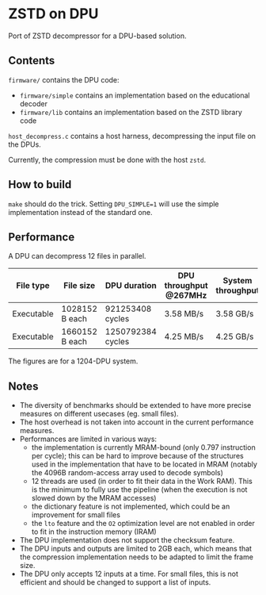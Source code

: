 # ZSTD on DPU

Port of ZSTD decompressor for a DPU-based solution.

## Contents

`firmware/` contains the DPU code:

 - `firmware/simple` contains an implementation based on the educational decoder
 - `firmware/lib` contains an implementation based on the ZSTD library code

`host_decompress.c` contains a host harness, decompressing the input file on the DPUs.

Currently, the compression must be done with the host `zstd`.

## How to build

`make` should do the trick.
Setting `DPU_SIMPLE=1` will use the simple implementation instead of the standard one.

## Performance

A DPU can decompress 12 files in parallel.

| File type  | File size      | DPU duration      | DPU throughput @267MHz | System throughput |
| ---------- | -------------- | ----------------- | ---------------------- | ----------------- |
| Executable | 1028152 B each | 921253408  cycles | 3.58 MB/s              | 3.58 GB/s         |
| Executable | 1660152 B each | 1250792384 cycles | 4.25 MB/s              | 4.25 GB/s         |

 The figures are for a 1204-DPU system.
 
## Notes

- The diversity of benchmarks should be extended to have more precise measures on different usecases (eg. small files).
- The host overhead is not taken into account in the current performance measures.
- Performances are limited in various ways:
	- the implementation is currently MRAM-bound (only 0.797 instruction per cycle); this can be hard to improve because of the structures used in the implementation that have to be located in MRAM (notably the 4096B random-access array used to decode symbols)
	- 12 threads are used (in order to fit their data in the Work RAM). This is the minimum to fully use the pipeline (when the execution is not slowed down by the MRAM accesses)
	- the dictionary feature is not implemented, which could be an improvement for small files
	- the `lto` feature and the `O2` optimization level are not enabled in order to fit in the instruction memory (IRAM)
- The DPU implementation does not support the checksum feature.
- The DPU inputs and outputs are limited to 2GB each, which means that the compression implementation needs to be adapted to limit the frame size.
- The DPU only accepts 12 inputs at a time. For small files, this is not efficient and should be changed to support a list of inputs.
